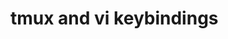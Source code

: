 # tmux and vi keybindings

[Installation on zsh and bash]: (http://www.techrepublic.com/blog/linux-and-open-source/using-vi-key-bindings-in-bash-and-zsh/)
[Vim terminal cheatsheet]: (http://www.catonmat.net/blog/bash-vi-editing-mode-cheat-sheet/)
[Vim terminal cheatsheet .pdf]: (http://www.catonmat.net/download/bash-vi-editing-mode-cheat-sheet.pdf)
